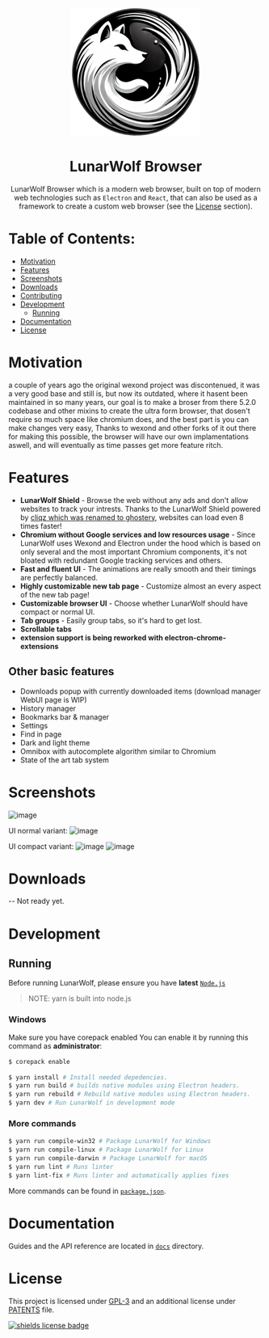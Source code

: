 <p align="center">
  <a href="https://vqmsoftware.github.io"><img src="static/icons/icon.png" width="256"></a>
</p>

<div align="center">
  <h1>LunarWolf Browser</h1>

LunarWolf Browser which is a modern web browser, built on top of modern web technologies such as `Electron` and `React`, that can also be used as a framework to create a custom web browser (see the [License](#license) section).

</div>

# Table of Contents:
- [Motivation](#motivation)
- [Features](#features)
- [Screenshots](#screenshots)
- [Downloads](#downloads)
- [Contributing](#contributing)
- [Development](#development)
  - [Running](#running)
- [Documentation](#documentation)
- [License](#license)

# Motivation

a couple of years ago the original wexond project was discontenued, it was a very good base and still is, but now its outdated, where it hasent been maintained in so many years, our goal is to make a broser from there 5.2.0 codebase and other mixins to create the ultra form browser, that dosen't require so much space like chromium does, and the best part is you can make changes very easy, Thanks to wexond and other forks of it out there for making this possible, the browser will have our own implamentations aswell, and will eventually as time passes get more feature ritch.

# Features

- **LunarWolf Shield** - Browse the web without any ads and don't allow websites to track your intrests. Thanks to the LunarWolf Shield powered by [cliqz which was renamed to ghostery](https://github.com/ghostery/adblocker), websites can load even 8 times faster!
- **Chromium without Google services and low resources usage** - Since LunarWolf uses Wexond and Electron under the hood which is based on only several and the most important Chromium components, it's not bloated with redundant Google tracking services and others.
- **Fast and fluent UI** - The animations are really smooth and their timings are perfectly balanced.
- **Highly customizable new tab page** - Customize almost an every aspect of the new tab page!
- **Customizable browser UI** - Choose whether LunarWolf should have compact or normal UI.
- **Tab groups** - Easily group tabs, so it's hard to get lost.
- **Scrollable tabs**
- **extension support is being reworked with electron-chrome-extensions**

## Other basic features

- Downloads popup with currently downloaded items (download manager WebUI page is WIP)
- History manager
- Bookmarks bar & manager
- Settings
- Find in page
- Dark and light theme
- Omnibox with autocomplete algorithm similar to Chromium
- State of the art tab system

# Screenshots

![image](https://user-images.githubusercontent.com/11065386/81024159-d9388f80-8e72-11ea-85e7-6c30e3b66554.png)

UI normal variant:
![image](https://user-images.githubusercontent.com/11065386/81024186-f40b0400-8e72-11ea-976e-cd1ca1b43ad8.png)

UI compact variant:
![image](https://user-images.githubusercontent.com/11065386/81024222-13099600-8e73-11ea-9fc9-3c63a034403d.png)
![image](https://user-images.githubusercontent.com/11065386/81024252-2ddc0a80-8e73-11ea-9f2f-6c9a4a175c60.png)

# Downloads
-- Not ready yet.

# Development

## Running

Before running LunarWolf, please ensure you have **latest** [`Node.js`](https://nodejs.org/en/download)

> NOTE: yarn is built into node.js

### Windows

Make sure you have corepack enabled You can enable it by running this command as **administrator**:

```bash
$ corepack enable
```

```bash
$ yarn install # Install needed depedencies.
$ yarn run build # builds native modules using Electron headers.
$ yarn run rebuild # Rebuild native modules using Electron headers.
$ yarn dev # Run LunarWolf in development mode
```

### More commands

```bash
$ yarn run compile-win32 # Package LunarWolf for Windows
$ yarn run compile-linux # Package LunarWolf for Linux
$ yarn run compile-darwin # Package LunarWolf for macOS
$ yarn run lint # Runs linter
$ yarn lint-fix # Runs linter and automatically applies fixes
```

More commands can be found in [`package.json`](package.json).

# Documentation

Guides and the API reference are located in [`docs`](docs) directory.

# License

This project is licensed under [GPL-3](LICENSE) and an additional license under [PATENTS](PATENTS) file.

[![shields license badge](https://img.shields.io/github/license/vqmsoftware/LunarWolf-Browser-Desktop?style=flat-square)](LICENSE)

